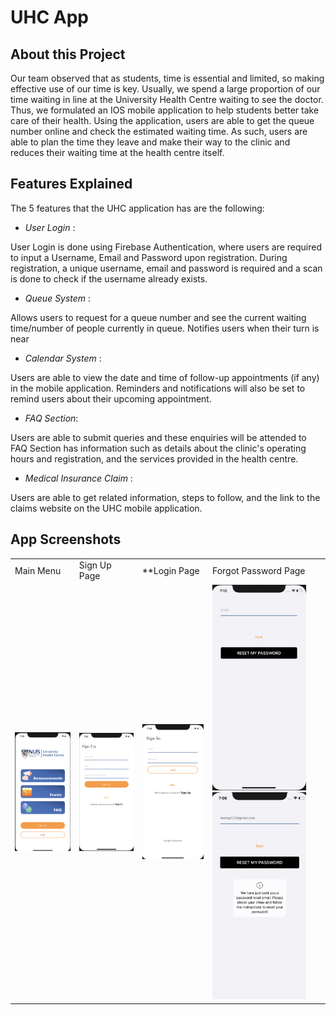 # UHC App
## About this Project 
Our team observed that as students, time is essential and limited, so making effective use of our time is key. Usually, we spend a large proportion of our time waiting in line at the University Health Centre waiting to see the doctor. Thus, we formulated an IOS mobile application to help students better take care of their health. Using the application, users are able to get the queue number online and check the estimated waiting time. As such, users are able to plan the time they leave and make their way to the clinic and reduces their waiting time at the health centre itself.

## Features Explained
The 5 features that the UHC application has are the following:

- *User Login* :

User Login is done using Firebase Authentication, where users are required to input a Username, Email and Password upon registration. During registration, a unique username, email and password is required and a scan is done to check if the username already exists.

- *Queue System* :

Allows users to request for a queue number and see the current waiting time/number of people currently in queue. 
Notifies users when their turn is near

- *Calendar System* :

Users are able to view the date and time of follow-up appointments (if any) in the mobile application. Reminders and notifications will also be set to remind users about their upcoming appointment.


- *FAQ Section*:

Users are able to submit queries and these enquiries will be attended to
FAQ Section has information such as details about the clinic's operating hours and registration, and the services provided in the health centre.

- *Medical Insurance Claim* :

Users are able to get related information, steps to follow, and the link to the claims website on the UHC mobile application.

## App Screenshots
<table>
  <tr>
    <td> Main Menu </td>
    <td> Sign Up Page </td>
    <td> **Login Page </td>
    <td> Forgot Password Page </td>
  </tr> 
  <tr> 
    <td> <img src= "screenshots/MainMenu.png" width = "150" title ="Main Menu" /> </td>
    <td> <img src= "screenshots/SignUp.png" width = "150" title = "Sign Up Page"> </td>
    <td> <img src= "screenshots/SignIn.png" width = "150 title = "Login Page""> </td>
    <td> <img src= "screenshots/ForgotPassword.png" width = "150">
      <img src= "screenshots/ForgotPasswordStatus.png" width = "150"> </td>
  </tr>
  </table>




